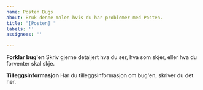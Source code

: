 ```yaml
---
name: Posten Bugs
about: Bruk denne malen hvis du har problemer med Posten.
title: "[Posten] "
labels: ''
assignees: ''

---
```


**Forklar bug'en**
Skriv gjerne detaljert hva du ser, hva som skjer, eller hva du forventer skal skje.

**Tilleggsinformasjon**
Har du tilleggsinformasjon om bug'en, skriver du det her.
